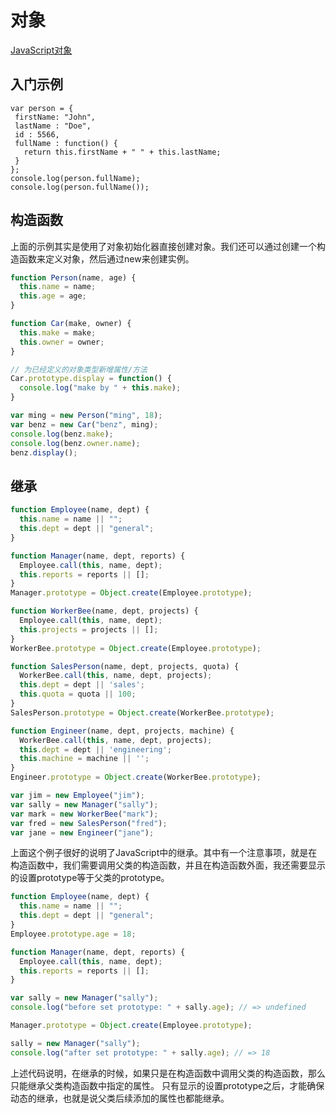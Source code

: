 # 对象

[JavaScript对象](https://developer.mozilla.org/zh-CN/docs/Web/JavaScript/Guide/Details_of_the_Object_Model)

## 入门示例

```
var person = {
 firstName: "John",
 lastName : "Doe",
 id : 5566,
 fullName : function() {
   return this.firstName + " " + this.lastName;
 }
};
console.log(person.fullName);
console.log(person.fullName());
```

## 构造函数

上面的示例其实是使用了对象初始化器直接创建对象。我们还可以通过创建一个构造函数来定义对象，然后通过new来创建实例。

```javascript
function Person(name, age) {
  this.name = name;
  this.age = age;
}

function Car(make, owner) {
  this.make = make;
  this.owner = owner;
}

// 为已经定义的对象类型新增属性/方法
Car.prototype.display = function() {
  console.log("make by " + this.make);
} 

var ming = new Person("ming", 18);
var benz = new Car("benz", ming);
console.log(benz.make);
console.log(benz.owner.name);
benz.display();
```

## 继承

```javascript
function Employee(name, dept) {
  this.name = name || "";
  this.dept = dept || "general";
}

function Manager(name, dept, reports) {
  Employee.call(this, name, dept);
  this.reports = reports || [];
}
Manager.prototype = Object.create(Employee.prototype);

function WorkerBee(name, dept, projects) {
  Employee.call(this, name, dept);
  this.projects = projects || [];
}
WorkerBee.prototype = Object.create(Employee.prototype);

function SalesPerson(name, dept, projects, quota) {
  WorkerBee.call(this, name, dept, projects);
  this.dept = dept || 'sales';
  this.quota = quota || 100;
}
SalesPerson.prototype = Object.create(WorkerBee.prototype);

function Engineer(name, dept, projects, machine) {
  WorkerBee.call(this, name, dept, projects);
  this.dept = dept || 'engineering';
  this.machine = machine || '';
}
Engineer.prototype = Object.create(WorkerBee.prototype);

var jim = new Employee("jim");
var sally = new Manager("sally");
var mark = new WorkerBee("mark");
var fred = new SalesPerson("fred");
var jane = new Engineer("jane");
```

上面这个例子很好的说明了JavaScript中的继承。其中有一个注意事项，就是在构造函数中，我们需要调用父类的构造函数，并且在构造函数外面，我还需要显示的设置prototype等于父类的prototype。

```javascript
function Employee(name, dept) {
  this.name = name || "";
  this.dept = dept || "general";
}
Employee.prototype.age = 18;

function Manager(name, dept, reports) {
  Employee.call(this, name, dept);
  this.reports = reports || [];
}

var sally = new Manager("sally");
console.log("before set prototype: " + sally.age); // => undefined

Manager.prototype = Object.create(Employee.prototype);

sally = new Manager("sally");
console.log("after set prototype: " + sally.age); // => 18
```

上述代码说明，在继承的时候，如果只是在构造函数中调用父类的构造函数，那么只能继承父类构造函数中指定的属性。
只有显示的设置prototype之后，才能确保动态的继承，也就是说父类后续添加的属性也都能继承。

